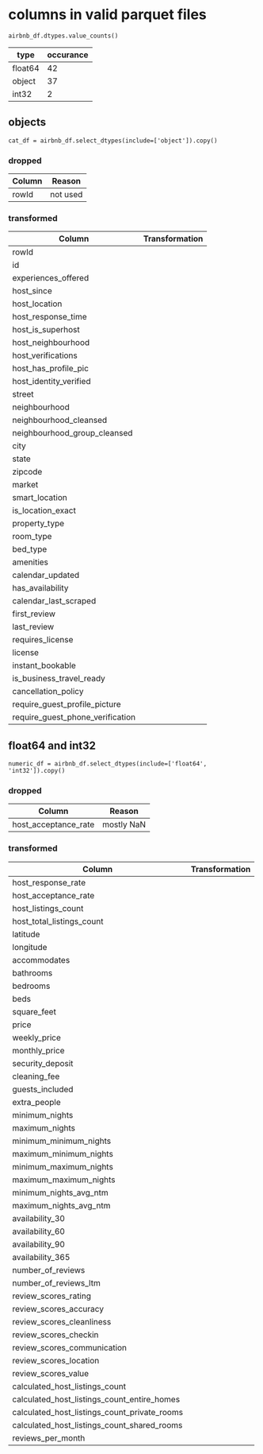 # columns in valid parquet files

```
airbnb_df.dtypes.value_counts()
```

| type    | occurance |
| ------- | --------- |
| float64 | 42        |
| object  | 37        |
| int32   | 2         |

## objects

`cat_df = airbnb_df.select_dtypes(include=['object']).copy()`

### dropped

| Column | Reason   |
| ------ | -------- |
| rowId  | not used |

### transformed

| Column                           | Transformation |
| -------------------------------- | -------------- |
| rowId                            |
| id                               |
| experiences_offered              |
| host_since                       |
| host_location                    |
| host_response_time               |
| host_is_superhost                |
| host_neighbourhood               |
| host_verifications               |
| host_has_profile_pic             |
| host_identity_verified           |
| street                           |
| neighbourhood                    |
| neighbourhood_cleansed           |
| neighbourhood_group_cleansed     |
| city                             |
| state                            |
| zipcode                          |
| market                           |
| smart_location                   |
| is_location_exact                |
| property_type                    |
| room_type                        |
| bed_type                         |
| amenities                        |
| calendar_updated                 |
| has_availability                 |
| calendar_last_scraped            |
| first_review                     |
| last_review                      |
| requires_license                 |
| license                          |
| instant_bookable                 |
| is_business_travel_ready         |
| cancellation_policy              |
| require_guest_profile_picture    |
| require_guest_phone_verification |

## float64 and int32

`numeric_df = airbnb_df.select_dtypes(include=['float64', 'int32']).copy()`

### dropped

| Column               | Reason     |
| -------------------- | ---------- |
| host_acceptance_rate | mostly NaN |

### transformed

| Column                                       | Transformation |
| -------------------------------------------- | -------------- |
| host_response_rate                           |
| host_acceptance_rate                         |
| host_listings_count                          |
| host_total_listings_count                    |
| latitude                                     |
| longitude                                    |
| accommodates                                 |
| bathrooms                                    |
| bedrooms                                     |
| beds                                         |
| square_feet                                  |
| price                                        |
| weekly_price                                 |
| monthly_price                                |
| security_deposit                             |
| cleaning_fee                                 |
| guests_included                              |
| extra_people                                 |
| minimum_nights                               |
| maximum_nights                               |
| minimum_minimum_nights                       |
| maximum_minimum_nights                       |
| minimum_maximum_nights                       |
| maximum_maximum_nights                       |
| minimum_nights_avg_ntm                       |
| maximum_nights_avg_ntm                       |
| availability_30                              |
| availability_60                              |
| availability_90                              |
| availability_365                             |
| number_of_reviews                            |
| number_of_reviews_ltm                        |
| review_scores_rating                         |
| review_scores_accuracy                       |
| review_scores_cleanliness                    |
| review_scores_checkin                        |
| review_scores_communication                  |
| review_scores_location                       |
| review_scores_value                          |
| calculated_host_listings_count               |
| calculated_host_listings_count_entire_homes  |
| calculated_host_listings_count_private_rooms |
| calculated_host_listings_count_shared_rooms  |
| reviews_per_month                            |
